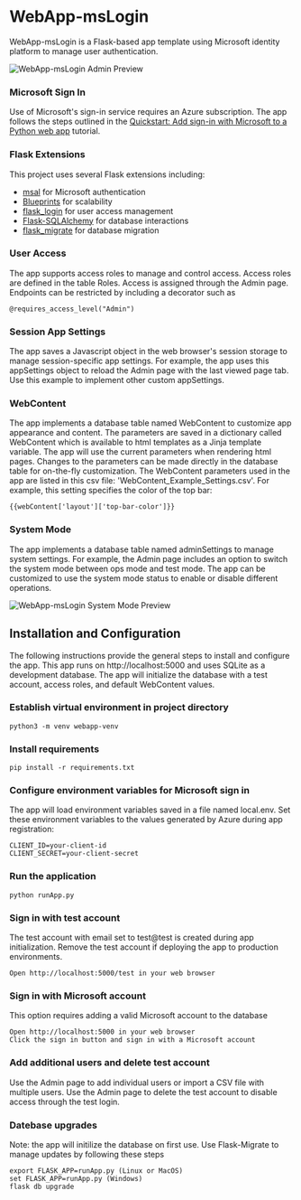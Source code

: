 # WebApp-msLogin

WebApp-msLogin is a Flask-based app template using Microsoft identity platform to manage user authentication.

![WebApp-msLogin Admin Preview](https://i.ibb.co/GVt3Bjr/Admin-User-Info-Page.png "WebApp-msLogin Admin Preview")

### Microsoft Sign In
Use of Microsoft's sign-in service requires an Azure subscription.  The app follows the steps outlined in the [Quickstart: Add sign-in with Microsoft to a Python web app](https://docs.microsoft.com/en-us/azure/active-directory/develop/quickstart-v2-python-webapp) tutorial.

### Flask Extensions
This project uses several Flask extensions including: 
- [msal](https://msal-python.readthedocs.io/en/latest/) for Microsoft authentication
- [Blueprints](http://flask.pocoo.org/docs/0.12/blueprints/) for scalability
- [flask_login](https://flask-login.readthedocs.io/en/latest/) for user access management
- [Flask-SQLAlchemy](https://flask-sqlalchemy.palletsprojects.com/en/2.x/) for database interactions
- [flask_migrate](https://flask-migrate.readthedocs.io/en/latest/) for database migration

### User Access
The app supports access roles to manage and control access.  Access roles are defined in the table Roles.  Access is assigned through the Admin page.  Endpoints can be restricted by including a decorator such as

    @requires_access_level("Admin")

### Session App Settings 
The app saves a Javascript object in the web browser's session storage to manage session-specific app settings.  For example, the app uses this appSettings object to reload the Admin page with the last viewed page tab.  Use this example to implement other custom appSettings.

### WebContent
The app implements a database table named WebContent to customize app appearance and content.  The parameters are saved in a dictionary called WebContent which is available to html templates as a Jinja template variable.  The app will use the current parameters when rendering html pages.  Changes to the parameters can be made directly in the database table for on-the-fly customization.  The WebContent parameters used in the app are listed in this csv file: 'WebContent_Example_Settings.csv'.  For example, this setting specifies the color of the top bar: 

    {{webContent['layout']['top-bar-color']}}

### System Mode
The app implements a database table named adminSettings to manage system settings.  For example, the Admin page includes an option to switch the system mode between ops mode and test mode.  The app can be customized to use the system mode status to enable or disable different operations.

![WebApp-msLogin System Mode Preview](https://i.ibb.co/1stXNRG/Admin-App-Setup-Page.png "WebApp-msLogin System Mode Preview")

## Installation and Configuration
The following instructions provide the general steps to install and configure the app.  This app runs on http://localhost:5000 and uses SQLite as a development database.  The app will initialize the database with a test account, access roles, and default WebContent values.

### Establish virtual environment in project directory
    python3 -m venv webapp-venv

### Install requirements 
    pip install -r requirements.txt

### Configure environment variables for Microsoft sign in
The app will load environment variables saved in a file named local.env.  Set these environment variables to the values generated by Azure during app registration:

    CLIENT_ID=your-client-id
    CLIENT_SECRET=your-client-secret

### Run the application
    python runApp.py

### Sign in with test account
The test account with email set to test@test is created during app initialization.  Remove the test account if deploying the app to production environments.

    Open http://localhost:5000/test in your web browser

### Sign in with Microsoft account
This option requires adding a valid Microsoft account to the database

    Open http://localhost:5000 in your web browser
    Click the sign in button and sign in with a Microsoft account

### Add additional users and delete test account
Use the Admin page to add individual users or import a CSV file with multiple users.
Use the Admin page to delete the test account to disable access through the test login.

### Datebase upgrades
Note: the app will initilize the database on first use.  Use Flask-Migrate to manage updates by following these steps

    export FLASK_APP=runApp.py (Linux or MacOS)
    set FLASK_APP=runApp.py (Windows)
    flask db upgrade